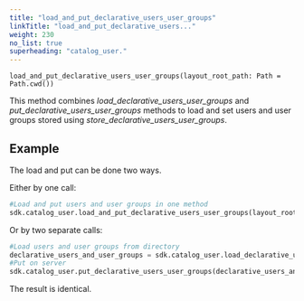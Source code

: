 ```yaml
---
title: "load_and_put_declarative_users_user_groups"
linkTitle: "load_and_put_declarative_users..."
weight: 230
no_list: true
superheading: "catalog_user."
---
```


<!-- TODO -->

``load_and_put_declarative_users_user_groups(layout_root_path: Path = Path.cwd())``

This method combines *load_declarative_users_user_groups* and *put_declarative_users_user_groups* methods to load and
set users and user groups stored using *store_declarative_users_user_groups*.

## Example

The load and put can be done two ways.

Either by one call:

```python
#Load and put users and user groups in one method
sdk.catalog_user.load_and_put_declarative_users_user_groups(layout_root_path: Path = Path.cwd())
```
Or by two separate calls:

```python
#Load users and user groups from directory
declarative_users_and_user_groups = sdk.catalog_user.load_declarative_users_user_groups(layout_root_path: Path = Path.cwd())
#Put on server
sdk.catalog_user.put_declarative_users_user_groups(declarative_users_and_user_groups)
```

The result is identical.
